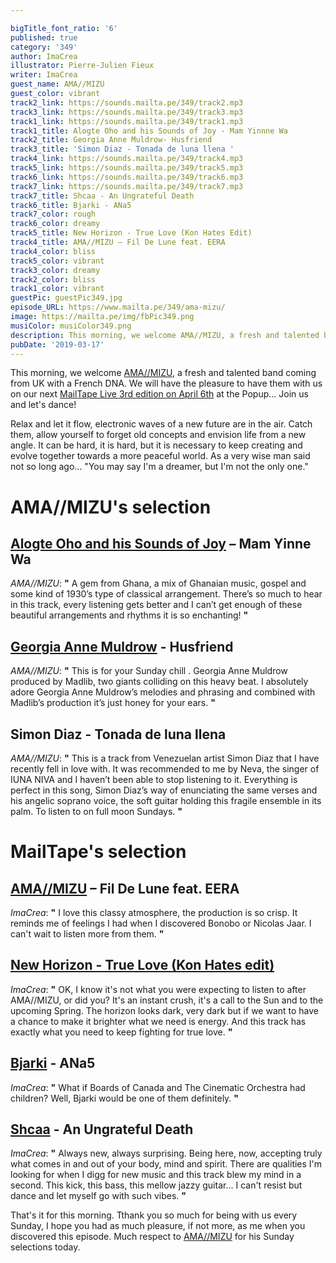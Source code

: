 ```yaml
---

bigTitle_font_ratio: '6'
published: true
category: '349'
author: ImaCrea
illustrator: Pierre-Julien Fieux
writer: ImaCrea
guest_name: AMA//MIZU
guest_color: vibrant
track2_link: https://sounds.mailta.pe/349/track2.mp3
track3_link: https://sounds.mailta.pe/349/track3.mp3
track1_link: https://sounds.mailta.pe/349/track1.mp3
track1_title: Alogte Oho and his Sounds of Joy - Mam Yinnne Wa
track2_title: Georgia Anne Muldrow- Husfriend
track3_title: 'Simon Diaz - Tonada de luna llena '
track4_link: https://sounds.mailta.pe/349/track4.mp3
track5_link: https://sounds.mailta.pe/349/track5.mp3
track6_link: https://sounds.mailta.pe/349/track6.mp3
track7_link: https://sounds.mailta.pe/349/track7.mp3
track7_title: Shcaa - An Ungrateful Death
track6_title: Bjarki - ANa5
track7_color: rough
track6_color: dreamy
track5_title: New Horizon - True Love (Kon Hates Edit)
track4_title: AMA//MIZU – Fil De Lune feat. EERA
track4_color: bliss
track5_color: vibrant
track3_color: dreamy
track2_color: bliss
track1_color: vibrant
guestPic: guestPic349.jpg
episode_URL: https://www.mailta.pe/349/ama-mizu/
image: https://mailta.pe/img/fbPic349.png
musiColor: musiColor349.png
description: This morning, we welcome AMA//MIZU, a fresh and talented band coming from UK with a French DNA. We will have the pleasure to have them with us on our next MailTape Live 3rd edition on April 6th at the Popup... Join us and let's dance!
pubDate: '2019-03-17'
---
```

This morning, we welcome [AMA//MIZU](https://amamizu.bandcamp.com/), a fresh and talented band coming from UK with a French DNA. We will have the pleasure to have them with us on our next [MailTape Live 3rd edition on April 6th](https://www.helloasso.com/associations/mailtape/evenements/mailtape-live-3) at the Popup... Join us and let's dance!

Relax and let it flow, electronic waves of a new future are in the air. Catch them, allow yourself to forget old concepts and envision life from a new angle. It can be hard, it is hard, but it is necessary to keep creating and evolve together towards a more peaceful world. As a very wise man said not so long ago... "You may say I'm a dreamer, but I'm not the only one."


# AMA//MIZU's selection

## [Alogte Oho and his Sounds of Joy](https://alogteohoandhissoundsofjoy.bandcamp.com) – Mam Yinne Wa 
_AMA//MIZU_: **"** A gem from Ghana, a mix of Ghanaian music, gospel and some kind of 1930’s type of classical arrangement.
There’s so much to hear in this track, every listening gets better and I can’t get enough of these beautiful arrangements and rhythms it is so enchanting! **"** 

## [Georgia Anne Muldrow](https://georgiaannemuldrow.bandcamp.com/) - Husfriend
_AMA//MIZU_: **"** This is for your Sunday chill . Georgia Anne Muldrow produced by Madlib, two giants colliding on this heavy beat.
I absolutely adore Georgia Anne Muldrow’s melodies and phrasing and combined with Madlib’s production it’s just honey for your ears. **"** 

## Simon Diaz - Tonada de luna llena
_AMA//MIZU_: **"** This is a track from Venezuelan artist Simon Diaz that I have recently fell in love with.
It was recommended to me by Neva, the singer of IUNA NIVA and I haven’t been able to stop listening to it.
Everything is perfect in this song, Simon Diaz’s way of enunciating the same verses and his angelic soprano voice, the soft guitar holding this fragile ensemble in its palm.
To listen to on full moon Sundays. **"** 


# MailTape's selection

## [AMA//MIZU](https://amamizu.bandcamp.com/) – Fil De Lune feat. EERA
_ImaCrea_: **"** I love this classy atmosphere, the production is so crisp. It reminds me of feelings I had when I discovered Bonobo or Nicolas Jaar. I can't wait to listen more from them. **"** 

## [New Horizon - True Love (Kon Hates edit)](https://kon1200.bandcamp.com/track/true-love-kon-hates-styrene-edit)
_ImaCrea_: **"** OK, I know it's not what you were expecting to listen to after AMA//MIZU, or did you? It's an instant crush, it's a call to the Sun and to the upcoming Spring. The horizon looks dark, very dark but if we want to have a chance to make it brighter what we need is energy. And this track has exactly what you need to keep fighting for true love. **"** 

## [Bjarki](https://bjarki-official.bandcamp.com/album/happy-earthday) - ANa5
_ImaCrea_: **"** What if Boards of Canada and The Cinematic Orchestra had children? Well, Bjarki would be one of them definitely. **"** 

## [Shcaa](https://shcaa.bandcamp.com/) - An Ungrateful Death
_ImaCrea_: **"** Always new, always surprising. Being here, now, accepting truly what comes in and out of your body, mind and spirit. There are qualities I'm looking for when I digg for new music and this track blew my mind in a second. This kick, this bass, this mellow jazzy guitar... I can't resist but dance and let myself go with such vibes. **"** 


That's it for this morning. Tthank you so much for being with us every Sunday, I hope you had as much pleasure, if not more, as me when you discovered this episode. Much respect to [AMA//MIZU](https://amamizu.bandcamp.com/) for his Sunday selections today.
